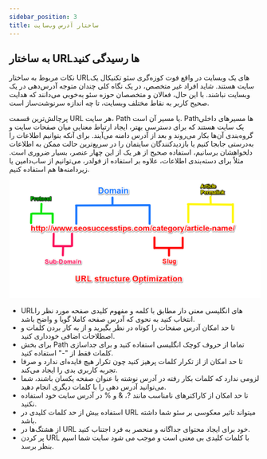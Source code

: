```yaml
---
sidebar_position: 3
title: ساختار آدرس وب‌سایت
---
```


## به ساختار URLها رسیدگی کنید

نکات مربوط به ساختار URLهای یک وبسایت در واقع فوت کوزه‌گری سئو تکنیکال یک سایت هستند. شاید افراد غیر متخصص، در یک نگاه کلی چندان متوجه آدرس‌دهی در یک وبسایت نباشند. با این حال، فعالان و متخصصان حوزه سئو به‌خوبی می‌دانند که هدایت صحیح کاربر به نقاط مختلف وبسایت، تا چه اندازه سرنوشت‌ساز است.

پرچالش‌ترین قسمت URL هر سایت، Path یا مسیر آن است. Pathها مسیرهای داخلی یک سایت هستند که برای دسترسی بهتر، ایجاد ارتباط معنایی میان صفحات سایت و گروه‌بندی آن‌ها بکار می‌روند و بعد از آدرس دامنه می‌آیند. برای آنکه بتوانیم اطلاعات را به‌درستی جابجا کنیم یا بازدیدکنندگان سایتمان را در سریع‌ترین حالت ممکن به اطلاعات دلخواهشان برسانیم، استفاده صحیح از هر یک از این چهار عنصر، بسیار ضروری است. مثلاً برای دسته‌بندی اطلاعات، علاوه بر استفاده از فولدر، می‌توانیم از ساب‌دامین یا زیردامنه‌ها هم استفاده کنیم.

![ساختار ادرس سایت](./url-structure.png)

-   URLهای انگلیسی معنی دار مطابق با کلمه و مفهوم کلیدی صفحه مورد نظر را انتخاب کنید به نحوی که آدرس صفحه کاملا گویا و واضح باشد.
-   تا حد امکان آدرس صفحات را کوتاه در نظر بگیرید و از به کار بردن کلمات و اصطلاحات اضافی خودداری کنید.
-   برای بخش Path تماما از حروف کوچک انگلیسی استفاده کنید و برای جداسازی کلمات فقط از "-" استفاده کنید.
-   تا حد امکان از از تکرار کلمات پرهیز کنید چون تکرار هیچ فایده‌ای ندارد و صرفا تجربه کاربری بدی را ایجاد می‌کند.
-   لزومی ندارد که کلمات بکار رفته در آدرس نوشته با عنوان صفحه یکسان باشند، شما می‌توانید آدرس دهی را با کلمات دیگری انجام دهید.
-   تا حد امکان از کاراکترهای نامناسب مانند ?، & و % در آدرس سایت خود استفاده نکنید.
-   استفاده بیش از حد کلمات کلیدی در URL میتواند تاثیر معکوسی بر سئو شما داشته باشد.
-   از هشتگ‌ها در URL خود برای ایجاد محتوای جداگانه و منحصر به فرد اجتناب کنید.
-   پر کردن URL با کلمات کلیدی بی معنی است و موجب می شود سایت شما اسپم بنظر برسد.
